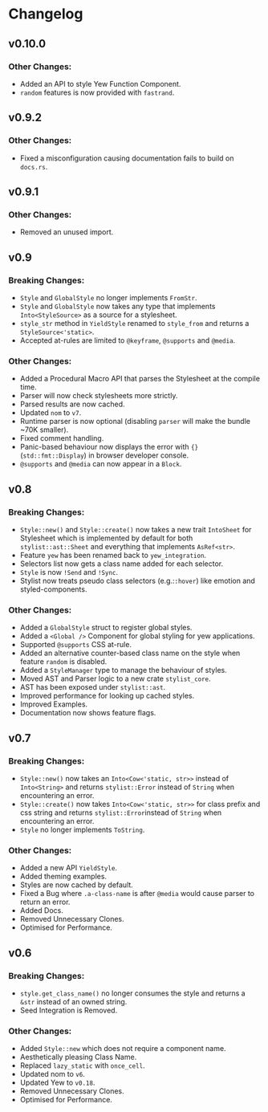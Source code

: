 # Changelog

## v0.10.0

### Other Changes:
- Added an API to style Yew Function Component.
- `random` features is now provided with `fastrand`.

## v0.9.2

### Other Changes:
- Fixed a misconfiguration causing documentation fails to build on `docs.rs`.

## v0.9.1

### Other Changes:
- Removed an unused import.

## v0.9

### Breaking Changes:
- `Style` and `GlobalStyle` no longer implements `FromStr`.
- `Style` and `GlobalStyle` now takes any type that implements
  `Into<StyleSource>` as a source for a stylesheet.
- `style_str` method in `YieldStyle` renamed to `style_from`
  and returns a `StyleSource<'static>`.
- Accepted at-rules are limited to `@keyframe`, `@supports` and
  `@media`.

### Other Changes:
- Added a Procedural Macro API that parses the Stylesheet at the compile
  time.
- Parser will now check stylesheets more strictly.
- Parsed results are now cached.
- Updated `nom` to `v7`.
- Runtime parser is now optional (disabling `parser` will make the bundle
  ~70K smaller).
- Fixed comment handling.
- Panic-based behaviour now displays the error with `{}`(`std::fmt::Display`)
  in browser developer console.
- `@supports` and `@media` can now appear in a `Block`.

## v0.8

### Breaking Changes:
- `Style::new()` and `Style::create()` now takes a new trait `IntoSheet` for
  Stylesheet which is implemented by default for both
`stylist::ast::Sheet` and everything that implements `AsRef<str>`.
- Feature `yew` has been renamed back to `yew_integration`.
- Selectors list now gets a class name added for each selector.
- `Style` is now `!Send` and `!Sync`.
- Stylist now treats pseudo class selectors (e.g.:`:hover`) like emotion
  and styled-components.

### Other Changes:
- Added a `GlobalStyle` struct to register global styles.
- Added a `<Global />` Component for global styling for yew applications.
- Supported `@supports` CSS at-rule.
- Added an alternative counter-based class name on the style when
  feature `random` is disabled.
- Added a `StyleManager` type to manage the behaviour of styles.
- Moved AST and Parser logic to a new crate `stylist_core`.
- AST has been exposed under `stylist::ast`.
- Improved performance for looking up cached styles.
- Improved Examples.
- Documentation now shows feature flags.

## v0.7

### Breaking Changes:
- `Style::new()` now takes an `Into<Cow<'static, str>>` instead of
  `Into<String>` and returns `stylist::Error` instead of `String` when
  encountering an error.
- `Style::create()` now takes `Into<Cow<'static, str>>` for class prefix
  and css string and returns `stylist::Error`instead of `String` when
  encountering an error.
- `Style` no longer implements `ToString`.

### Other Changes:
- Added a new API `YieldStyle`.
- Added theming examples.
- Styles are now cached by default.
- Fixed a Bug where `.a-class-name` is after `@media` would cause parser
  to return an error.
- Added Docs.
- Removed Unnecessary Clones.
- Optimised for Performance.


## v0.6

### Breaking Changes:
- `style.get_class_name()` no longer consumes the style and returns a `&str`
  instead of an owned string.
- Seed Integration is Removed.

### Other Changes:
- Added `Style::new` which does not require a component name.
- Aesthetically pleasing Class Name.
- Replaced `lazy_static` with `once_cell`.
- Updated nom to `v6`.
- Updated Yew to `v0.18`.
- Removed Unnecessary Clones.
- Optimised for Performance.
